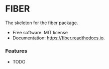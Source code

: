 # FIBER

The skeleton for the fiber package.


* Free software: MIT license
* Documentation: https://fiber.readthedocs.io.


### Features

* TODO
